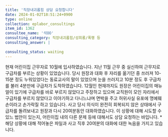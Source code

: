 ```yaml
---
title: '직장내괴롭힘 상담 요청합니다'
date: 2024-01-02T18:51:24+0900
type: online
collection: eplabor_consultings
item_id: 1362
consultee_name: '석OO'
consulting_category: 직장내괴롭힘/성희롱/폭행 등
consulting_answer: |
    
consulting_status: waiting
---
```


현재 어린이집 근무자로 10월에 입사하였습니다. 지난 11월 근무 중 실신하여 근무지로 구급차를 부르는 상황이 있었습니다. 당시 원장과 대화 후 자리를 옮기던 중 쓰러져 10-15분 정도 누워있었다는 동료교사의 말이 있었으며 눈을 쓰러지고 10분 정도 후 구급차를 불러 4분만에 구급차가 도착하였습니다. 12월인 현재까지도 원장은 어린이집의 매뉴얼이 있기에 구급차를 바로 부르지 않았다고 주장하고 있으며 교직원이 모인 자리에서 구급차를 부르지 않았다고 이야기하고 다니느냐며 면박을 주고 허위사실 유포에 명예훼손이라고 손가락질 하고 있습니다. 사고 당시 의식이 완전히 회복되지 않은 상태에서 구급차를 돌려보내고 원장과 다시 20여분동안 대화하였습니다. 이 상황에 대해 시도할 수 있느 법안이 있는지, 어린이집 내의 다른 문제 등에 대해서도 상담 요청하는 바입니다. *해당 상황에 대해 적어놓은 파일과 사고 직후 20여분의 대화에 대한 녹음을 가지고 있습니다.
